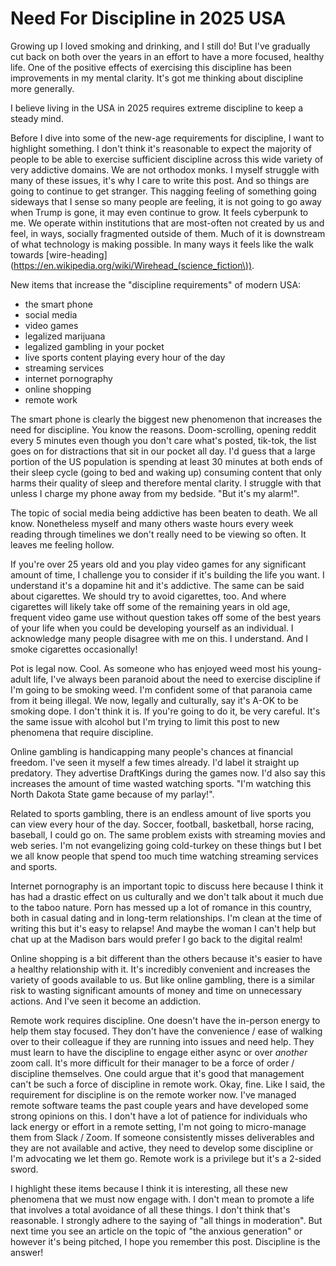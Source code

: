 # Need For Discipline in 2025 USA

Growing up I loved smoking and drinking, and I still do! But I've gradually cut back on both over the years in an effort to have a more focused, healthy life. One of the positive effects of exercising this discipline has been improvements in my mental clarity. It's got me thinking about discipline more generally.

I believe living in the USA in 2025 requires extreme discipline to keep a steady mind.

Before I dive into some of the new-age requirements for discipline, I want to highlight something. I don't think it's reasonable to expect the majority of people to be able to exercise sufficient discipline across this wide variety of very addictive domains. We are not orthodox monks. I myself struggle with many of these issues, it's why I care to write this post. And so things are going to continue to get stranger. This nagging feeling of something going sideways that I sense so many people are feeling, it is not going to go away when Trump is gone, it may even continue to grow. It feels cyberpunk to me. We operate within institutions that are most-often not created by us and feel, in ways, socially fragmented outside of them. Much of it is downstream of what technology is making possible. In many ways it feels like the walk towards [wire-heading](https://en.wikipedia.org/wiki/Wirehead_(science_fiction\)).

New items that increase the "discipline requirements" of modern USA:

- the smart phone
- social media
- video games
- legalized marijuana
- legalized gambling in your pocket
- live sports content playing every hour of the day
- streaming services
- internet pornography
- online shopping
- remote work

The smart phone is clearly the biggest new phenomenon that increases the need for discipline. You know the reasons. Doom-scrolling, opening reddit every 5 minutes even though you don't care what's posted, tik-tok, the list goes on for distractions that sit in our pocket all day. I'd guess that a large portion of the US population is spending at least 30 minutes at both ends of their sleep cycle (going to bed and waking up) consuming content that only harms their quality of sleep and therefore mental clarity. I struggle with that unless I charge my phone away from my bedside. "But it's my alarm!".

The topic of social media being addictive has been beaten to death. We all know. Nonetheless myself and many others waste hours every week reading through timelines we don't really need to be viewing so often. It leaves me feeling hollow.

If you're over 25 years old and you play video games for any significant amount of time, I challenge you to consider if it's building the life you want. I understand it's a dopamine hit and it's addictive. The same can be said about cigarettes. We should try to avoid cigarettes, too. And where cigarettes will likely take off some of the remaining years in old age, frequent video game use without question takes off some of the best years of your life when you could be developing yourself as an individual. I acknowledge many people disagree with me on this. I understand. And I smoke cigarettes occasionally!

Pot is legal now. Cool. As someone who has enjoyed weed most his young-adult life, I've always been paranoid about the need to exercise discipline if I'm going to be smoking weed. I'm confident some of that paranoia came from it being illegal. We now, legally and culturally, say it's A-OK to be smoking dope. I don't think it is. If you're going to do it, be very careful. It's the same issue with alcohol but I'm trying to limit this post to new phenomena that require discipline.

Online gambling is handicapping many people's chances at financial freedom. I've seen it myself a few times already. I'd label it straight up predatory. They advertise DraftKings during the games now. I'd also say this increases the amount of time wasted watching sports. "I'm watching this North Dakota State game because of my parlay!".

Related to sports gambling, there is an endless amount of live sports you can view every hour of the day. Soccer, football, basketball, horse racing, baseball, I could go on. The same problem exists with streaming movies and web series. I'm not evangelizing going cold-turkey on these things but I bet we all know people that spend too much time watching streaming services and sports.

Internet pornography is an important topic to discuss here because I think it has had a drastic effect on us culturally and we don't talk about it much due to the taboo nature. Porn has messed up a lot of romance in this country, both in casual dating and in long-term relationships. I'm clean at the time of writing this but it's easy to relapse! And maybe the woman I can't help but chat up at the Madison bars would prefer I go back to the digital realm!

Online shopping is a bit different than the others because it's easier to have a healthy relationship with it. It's incredibly convenient and increases the variety of goods available to us. But like online gambling, there is a similar risk to wasting significant amounts of money and time on unnecessary actions. And I've seen it become an addiction.

Remote work requires discipline. One doesn't have the in-person energy to help them stay focused. They don't have the convenience / ease of walking over to their colleague if they are running into issues and need help. They must learn to have the discipline to engage either async or over *another* zoom call. It's more difficult for their manager to be a force of order / discipline themselves. One could argue that it's good that management can't be such a force of discipline in remote work. Okay, fine. Like I said, the requirement for discipline is on the remote worker now. I've managed remote software teams the past couple years and have developed some strong opinions on this. I don't have a lot of patience for individuals who lack energy or effort in a remote setting, I'm not going to micro-manage them from Slack / Zoom. If someone consistently misses deliverables and they are not available and active, they need to develop some discipline or I'm advocating we let them go. Remote work is a privilege but it's a 2-sided sword.

I highlight these items because I think it is interesting, all these new phenomena that we must now engage with. I don't mean to promote a life that involves a total avoidance of all these things. I don't think that's reasonable. I strongly adhere to the saying of "all things in moderation". But next time you see an article on the topic of "the anxious generation" or however it's being pitched, I hope you remember this post. Discipline is the answer!
